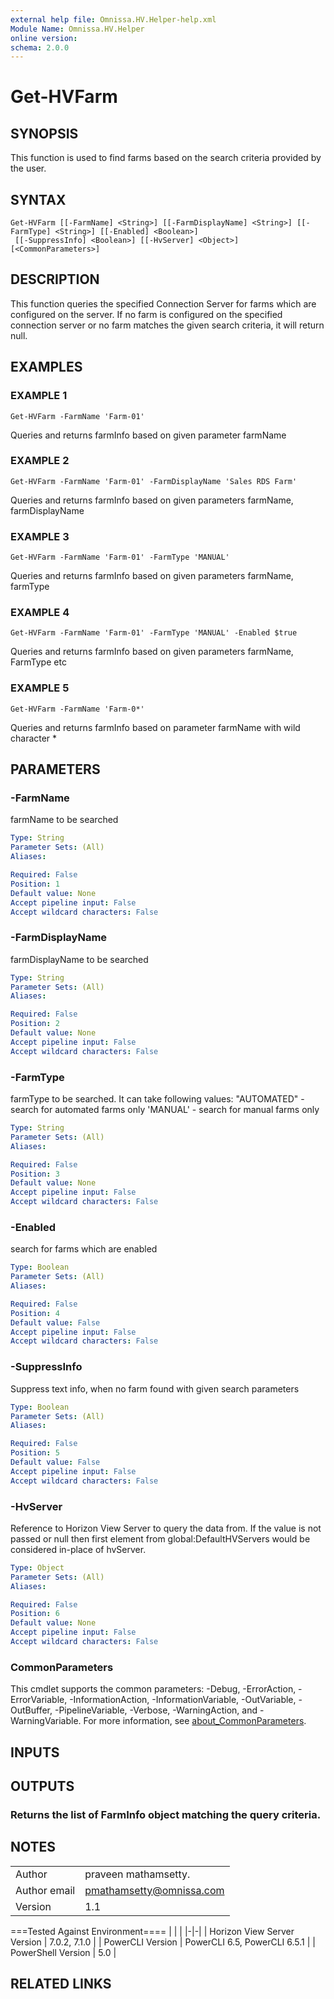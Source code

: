 ```yaml
---
external help file: Omnissa.HV.Helper-help.xml
Module Name: Omnissa.HV.Helper
online version:
schema: 2.0.0
---
```


# Get-HVFarm

## SYNOPSIS
This function is used to find farms based on the search criteria provided by the user.

## SYNTAX

```
Get-HVFarm [[-FarmName] <String>] [[-FarmDisplayName] <String>] [[-FarmType] <String>] [[-Enabled] <Boolean>]
 [[-SuppressInfo] <Boolean>] [[-HvServer] <Object>] [<CommonParameters>]
```

## DESCRIPTION
This function queries the specified Connection Server for farms which are configured on the server.
If no farm is configured on the specified connection server or no farm matches the given search criteria, it will return null.

## EXAMPLES

### EXAMPLE 1
```
Get-HVFarm -FarmName 'Farm-01'
```

Queries and returns farmInfo based on given parameter farmName

### EXAMPLE 2
```
Get-HVFarm -FarmName 'Farm-01' -FarmDisplayName 'Sales RDS Farm'
```

Queries and returns farmInfo based on given parameters farmName, farmDisplayName

### EXAMPLE 3
```
Get-HVFarm -FarmName 'Farm-01' -FarmType 'MANUAL'
```

Queries and returns farmInfo based on given parameters farmName, farmType

### EXAMPLE 4
```
Get-HVFarm -FarmName 'Farm-01' -FarmType 'MANUAL' -Enabled $true
```

Queries and returns farmInfo based on given parameters farmName, FarmType etc

### EXAMPLE 5
```
Get-HVFarm -FarmName 'Farm-0*'
```

Queries and returns farmInfo based on parameter farmName with wild character *

## PARAMETERS

### -FarmName
farmName to be searched

```yaml
Type: String
Parameter Sets: (All)
Aliases:

Required: False
Position: 1
Default value: None
Accept pipeline input: False
Accept wildcard characters: False
```

### -FarmDisplayName
farmDisplayName to be searched

```yaml
Type: String
Parameter Sets: (All)
Aliases:

Required: False
Position: 2
Default value: None
Accept pipeline input: False
Accept wildcard characters: False
```

### -FarmType
farmType to be searched.
It can take following values:
"AUTOMATED"	- search for automated farms only
'MANUAL' - search for manual farms only

```yaml
Type: String
Parameter Sets: (All)
Aliases:

Required: False
Position: 3
Default value: None
Accept pipeline input: False
Accept wildcard characters: False
```

### -Enabled
search for farms which are enabled

```yaml
Type: Boolean
Parameter Sets: (All)
Aliases:

Required: False
Position: 4
Default value: False
Accept pipeline input: False
Accept wildcard characters: False
```

### -SuppressInfo
Suppress text info, when no farm found with given search parameters

```yaml
Type: Boolean
Parameter Sets: (All)
Aliases:

Required: False
Position: 5
Default value: False
Accept pipeline input: False
Accept wildcard characters: False
```

### -HvServer
Reference to Horizon View Server to query the data from.
If the value is not passed or null then first element from global:DefaultHVServers would be considered in-place of hvServer.

```yaml
Type: Object
Parameter Sets: (All)
Aliases:

Required: False
Position: 6
Default value: None
Accept pipeline input: False
Accept wildcard characters: False
```

### CommonParameters
This cmdlet supports the common parameters: -Debug, -ErrorAction, -ErrorVariable, -InformationAction, -InformationVariable, -OutVariable, -OutBuffer, -PipelineVariable, -Verbose, -WarningAction, and -WarningVariable. For more information, see [about_CommonParameters](http://go.microsoft.com/fwlink/?LinkID=113216).

## INPUTS

## OUTPUTS

### Returns the list of FarmInfo object matching the query criteria.
## NOTES
| | |
|-|-|
| Author | praveen mathamsetty. |
| Author email | pmathamsetty@omnissa.com |
| Version | 1.1 |

===Tested Against Environment====
| | |
|-|-|
| Horizon View Server Version | 7.0.2, 7.1.0 |
| PowerCLI Version | PowerCLI 6.5, PowerCLI 6.5.1 |
| PowerShell Version | 5.0 |

## RELATED LINKS
